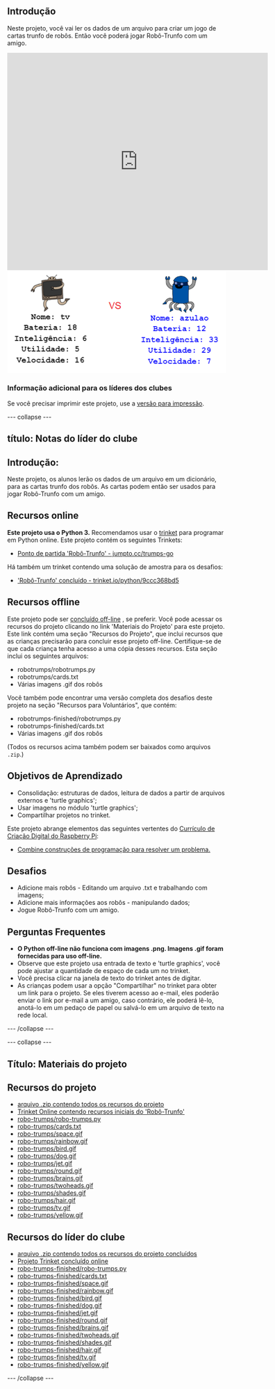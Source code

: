 ## Introdução

Neste projeto, você vai ler os dados de um arquivo para criar um jogo de cartas trunfo de robôs. Então você poderá jogar Robô-Trunfo com um amigo.

<div class="trinket">
  <iframe src="https://trinket.io/embed/python/83fc81c35a?outputOnly=true&start=result" width="600" height="500" frameborder="0" marginwidth="0" marginheight="0" allowfullscreen>
  </iframe>
  <img src="images/robotrumps-finished.png">
</div>

### Informação adicional para os líderes dos clubes

Se você precisar imprimir este projeto, use a [versão para impressão](https://projects.raspberrypi.org/pt-BR/projects/robo-trumps/print).

--- collapse ---

## título: Notas do líder do clube

## Introdução:

Neste projeto, os alunos lerão os dados de um arquivo em um dicionário, para as cartas trunfo dos robôs. As cartas podem então ser usados ​​para jogar Robô-Trunfo com um amigo.

## Recursos online

**Este projeto usa o Python 3.** Recomendamos usar o [trinket](https://trinket.io/) para programar em Python online. Este projeto contém os seguintes Trinkets:

* [Ponto de partida 'Robô-Trunfo' - jumpto.cc/trumps-go](http://jumpto.cc/trumps-go)

Há também um trinket contendo uma solução de amostra para os desafios:

* ['Robô-Trunfo' concluído - trinket.io/python/9ccc368bd5](https://trinket.io/python/9ccc368bd5)

## Recursos offline

Este projeto pode ser [concluído off-line](https://www.codeclubprojects.org/en-GB/resources/python-working-offline/) , se preferir. Você pode acessar os recursos do projeto clicando no link 'Materiais do Projeto' para este projeto. Este link contém uma seção "Recursos do Projeto", que inclui recursos que as crianças precisarão para concluir esse projeto off-line. Certifique-se de que cada criança tenha acesso a uma cópia desses recursos. Esta seção inclui os seguintes arquivos:

* robotrumps/robotrumps.py
* robotrumps/cards.txt
* Várias imagens .gif dos robôs

Você também pode encontrar uma versão completa dos desafios deste projeto na seção "Recursos para Voluntários", que contém:

* robotrumps-finished/robotrumps.py
* robotrumps-finished/cards.txt
* Várias imagens .gif dos robôs

(Todos os recursos acima também podem ser baixados como arquivos `.zip`.)

## Objetivos de Aprendizado

* Consolidação: estruturas de dados, leitura de dados a partir de arquivos externos e 'turtle graphics';
* Usar imagens no módulo 'turtle graphics';
* Compartilhar projetos no trinket.

Este projeto abrange elementos das seguintes vertentes do [Currículo de Criação Digital do Raspberry Pi](http://rpf.io/curriculum):

* [Combine construções de programação para resolver um problema.](https://www.raspberrypi.org/curriculum/programming/builder)

## Desafios

* Adicione mais robôs - Editando um arquivo .txt e trabalhando com imagens;
* Adicione mais informações aos robôs - manipulando dados;
* Jogue Robô-Trunfo com um amigo.

## Perguntas Frequentes

* **O Python off-line não funciona com imagens .png. Imagens .gif foram fornecidas para uso off-line.**
* Observe que este projeto usa entrada de texto e 'turtle graphics', você pode ajustar a quantidade de espaço de cada um no trinket.
* Você precisa clicar na janela de texto do trinket antes de digitar.
* As crianças podem usar a opção "Compartilhar" no trinket para obter um link para o projeto. Se eles tiverem acesso ao e-mail, eles poderão enviar o link por e-mail a um amigo, caso contrário, ele poderá lê-lo, anotá-lo em um pedaço de papel ou salvá-lo em um arquivo de texto na rede local.

--- /collapse ---

--- collapse ---

## Título: Materiais do projeto

## Recursos do projeto

* [arquivo .zip contendo todos os recursos do projeto](resources/robo-trumps-project-resources.zip)
* [Trinket Online contendo recursos iniciais do 'Robô-Trunfo'](http://jumpto.cc/trumps-go)
* [robo-trumps/robo-trumps.py](resources/robo-trumps-robo-trumps.py)
* [robo-trumps/cards.txt](resources/robo-trumps-cards.txt)
* [robo-trumps/space.gif](resources/robo-trumps-space.gif)
* [robo-trumps/rainbow.gif](resources/robo-trumps-rainbow.gif)
* [robo-trumps/bird.gif](resources/robo-trumps-bird.gif)
* [robo-trumps/dog.gif](resources/robo-trumps-dog.gif)
* [robo-trumps/jet.gif](resources/robo-trumps-jet.gif)
* [robo-trumps/round.gif](resources/robo-trumps-round.gif)
* [robo-trumps/brains.gif](resources/robo-trumps-brains.gif)
* [robo-trumps/twoheads.gif](resources/robo-trumps-twoheads.gif)
* [robo-trumps/shades.gif](resources/robo-trumps-shades.gif)
* [robo-trumps/hair.gif](resources/robo-trumps-hair.gif)
* [robo-trumps/tv.gif](resources/robo-trumps-tv.gif)
* [robo-trumps/yellow.gif](resources/robo-trumps-yellow.gif)

## Recursos do líder do clube

* [arquivo .zip contendo todos os recursos do projeto concluídos](resources/robotrumps-volunteer-resources.zip)
* [Projeto Trinket concluído online](https://trinket.io/python/83fc81c35a)
* [robo-trumps-finished/robo-trumps.py](resources/robo-trumps-finished-robo-trumps.py)
* [robo-trumps-finished/cards.txt](resources/robo-trumps-finished-cards.txt)
* [robo-trumps-finished/space.gif](resources/robo-trumps-finished-space.gif)
* [robo-trumps-finished/rainbow.gif](resources/robo-trumps-finished-rainbow.gif)
* [robo-trumps-finished/bird.gif](resources/robo-trumps-finished-bird.gif)
* [robo-trumps-finished/dog.gif](resources/robo-trumps-finished-dog.gif)
* [robo-trumps-finished/jet.gif](resources/robo-trumps-finished-jet.gif)
* [robo-trumps-finished/round.gif](resources/robo-trumps-finished-round.gif)
* [robo-trumps-finished/brains.gif](resources/robo-trumps-finished-brains.gif)
* [robo-trumps-finished/twoheads.gif](resources/robo-trumps-finished-twoheads.gif)
* [robo-trumps-finished/shades.gif](resources/robo-trumps-finished-shades.gif)
* [robo-trumps-finished/hair.gif](resources/robo-trumps-finished-hair.gif)
* [robo-trumps-finished/tv.gif](resources/robo-trumps-finished-tv.gif)
* [robo-trumps-finished/yellow.gif](resources/robo-trumps-finished-yellow.gif)

--- /collapse ---